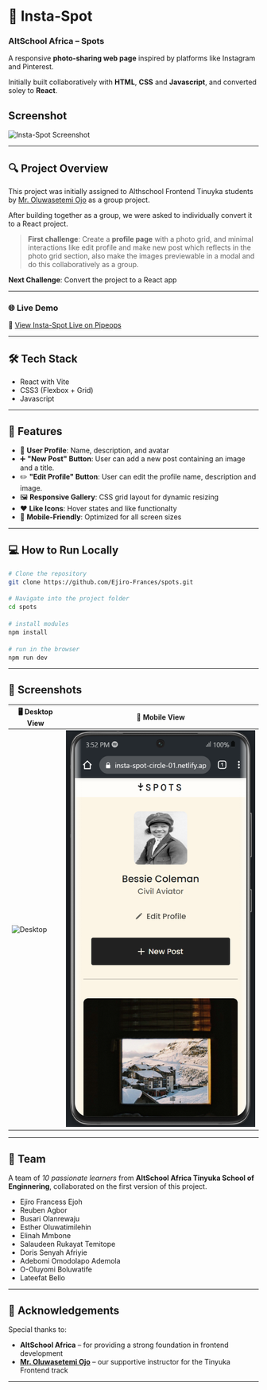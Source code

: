 # 📸 Insta-Spot

### AltSchool Africa – Spots

A responsive **photo-sharing web page** inspired by platforms like Instagram and Pinterest.

Initially built collaboratively with **HTML**, **CSS** and **Javascript**, and converted soley to **React**.

## Screenshot

![Insta-Spot Screenshot](/images/screenshot.png)

---

## 🔍 Project Overview

This project was initially assigned to Althschool Frontend Tinuyka students by [Mr. Oluwasetemi Ojo](https://github.com/Oluwasetemi) as a group project.

After building together as a group, we were asked to individually convert it to a React project.

> **First challenge**: Create a **profile page** with a photo grid, and minimal interactions like edit profile and make new post which reflects in the photo grid section, also make the images previewable in a modal and do this collaboratively as a group.

**Next Challenge**: Convert the project to a React app

---

### 🌐 Live Demo

🔗 [View Insta-Spot Live on Pipeops](https://spots.pipeops.net/)

---

## 🛠 Tech Stack

- React with Vite
- CSS3 (Flexbox + Grid)
- Javascript

---

## 📁 Features

- 👤 **User Profile**: Name, description, and avatar
- ➕ **"New Post" Button**: User can add a new post containing an image and a title.
- ✏️ **"Edit Profile" Button**: User can edit the profile name, description and image.
- 🖼 **Responsive Gallery**: CSS grid layout for dynamic resizing
- ❤️ **Like Icons**: Hover states and like functionalty
- 📱 **Mobile-Friendly**: Optimized for all screen sizes

---

## 💻 How to Run Locally

```bash
# Clone the repository
git clone https://github.com/Ejiro-Frances/spots.git

# Navigate into the project folder
cd spots

# install modules
npm install

# run in the browser
npm run dev
```

---

## 📸 Screenshots

| 🖥️ Desktop View                  | 📱 Mobile View                 |
| -------------------------------- | ------------------------------ |
| ![Desktop](./assets/Desktop.png) | ![Mobile](./assets/Mobile.png) |

---

## 👥 Team

A team of _10 passionate learners_ from **AltSchool Africa Tinyuka School of Enginnering**, collaborated on the first version of this project.

- Ejiro Francess Ejoh
- Reuben Agbor
- Busari Olanrewaju
- Esther Oluwatimilehin
- Elinah Mmbone
- Salaudeen Rukayat Temitope
- Doris Senyah Afriyie
- Adebomi Omodolapo Ademola
- O-Oluyomi Boluwatife
- Lateefat Bello

---

## 🙏 Acknowledgements

Special thanks to:

- **AltSchool Africa** – for providing a strong foundation in frontend development
- **[Mr. Oluwasetemi Ojo](https://github.com/Oluwasetemi)** – our supportive instructor for the Tinyuka Frontend track

---
